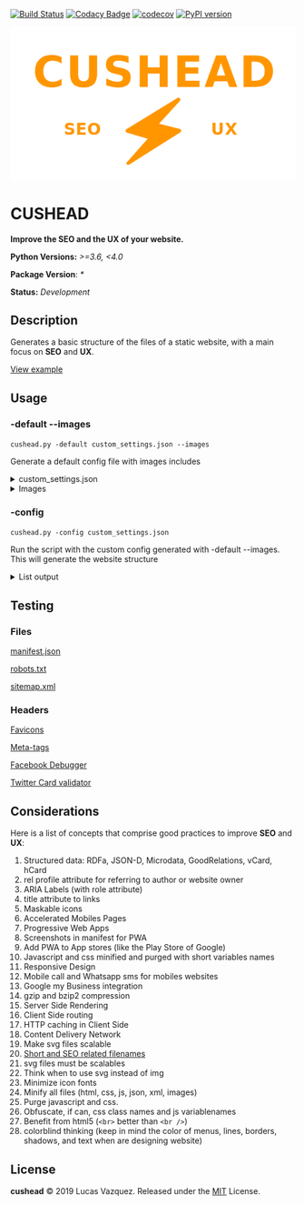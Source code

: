 [![Build Status](https://api.travis-ci.org/lucasvazq/cushead.svg?branch=master)](https://travis-ci.org/lucasvazq/cushead)
[![Codacy Badge](https://api.codacy.com/project/badge/Grade/ce412113e4144c9f9739a99a0d0b77f5)](https://app.codacy.com/app/lucasvazq/cushead?utm_source=github.com&utm_medium=referral&utm_content=lucasvazq/cushead&utm_campaign=Badge_Grade_Dashboard)
[![codecov](https://codecov.io/gh/lucasvazq/cushead/branch/master/graph/badge.svg)](https://codecov.io/gh/lucasvazq/cushead)
[![PyPI version](https://badge.fury.io/py/cushead.svg)](https://badge.fury.io/py/cushead)

<div align="center">
  <img src="./docs/logo.png" alt="cushead logo">
</div>

# CUSHEAD

**Improve the SEO and the UX of your website.**

**Python Versions:** _>=3.6, <4.0_

**Package Version**: _*_

**Status:** _Development_

## Description

Generates a basic structure of the files of a static website,
with a main focus on **SEO** and **UX**.

[View example](./docs/example/)


## Usage

### -default --images

`cushead.py -default custom_settings.json --images`

Generate a default config file with images includes

<details>

  <summary>custom_settings.json</summary>

  Can edit all of this settings.

  ```json
{
    "comment":  {
        "About":            "Config file used by python CUSHEAD",
        "Format":           "JSON",
        "Git":              "https://github.com/lucasvazq/cushead",
        "Documentation":    "https://github.com/lucasvazq/cushead/blob/master/README.md"
    },
    "required": {
        "static_url":       "/static/"
    },
    "recommended": {
        "favicon_ico":      "./favicon_ico_16px.ico",
        "favicon_png":      "./favicon_png_1600px.png",
        "favicon_svg":      "./favicon_svg_scalable.svg",
        "preview_png":      "./preview_png_500px.png"
    },
    "default": {
        "general": {
            "content-type":     "text/html; charset=utf-8",
            "X-UA-Compatible":  "ie=edge",
            "viewport":         "width=device-width, initial-scale=1",
            "language":         "en",
            "territory":        "US",
            "clean_url":        "microsoft.com",
            "protocol":         "https://",
            "robots":           "index, follow"
        },
        "basic": {
            "title":            "Microsoft",
            "description":      "Technology Solutions",
            "subject":          "Home Page",
            "keywords":         "Microsoft, Windows",
            "background_color": "#FFFFFF",
            "author":           "Lucas Vazquez"
        },
        "social_media": {
            "facebook_app_id":  "123456",
            "twitter_user_@":   "@Microsoft",
            "twitter_user_id":  "123456"
        }
    },
    "progressive_web_apps": {
        "dir":              "ltr",
        "start_url":        "/",
        "orientation":      "landscape",
        "scope":            "/",
        "display":          "browser",
        "platform":        "web",
        "applications":     [
            {
                "platform":     "play",
                "url":          "https://play.google.com/store/apps/details?id=com.example.app",
                "id":           "com.example.app"
            },
            {
                "platform":     "itunes",
                "url":          "https://itunes.apple.com/app/example-app/id123456"
            }
        ]
    }
}
  ```

</details>

<details>

  <summary>Images</summary>

  ```txt
    favicon_ico_16px.ico
    favicon_png_1600px.png
    favicon_svg_scalable.svg
    preview_png_500px.png
  ```

</details>

### -config

`cushead.py -config custom_settings.json`

Run the script with the custom config generated with -default --images.
This will generate the website structure

<details>

  <summary>List output</summary>

*/: the folder where is the settings json file.

*STATIC/: The statics files folder. It depends on the 'static_url' key in the
settings file.

*IMAGES/: A tons of images files in png format, and one in svg.

```txt
*/
├─ custom_settings.json
└── /output
    ├── index.html
    ├── favicon.ico
    ├── robots.txt
    ├── sitemap.xml
    └── *STATIC/
        ├── manifest.json
        ├── browserconfig.xml
        └── *IMAGES/
```

</details>

## Testing

### Files

[manifest.json](https://manifest-validator.appspot.com/)

[robots.txt](https://sitechecker.pro/es/robots-tester/)

[sitemap.xml](https://www.xml-sitemaps.com/validate-xml-sitemap.html)

### Headers

[Favicons](https://realfavicongenerator.net/favicon_checker)

[Meta-tags](https://www.heymeta.com/)

[Facebook Debugger](https://developers.facebook.com/tools/debug/)

[Twitter Card validator](https://cards-dev.twitter.com/validator)

## Considerations

Here is a list of concepts that comprise good practices to improve **SEO** and
**UX**:

1) Structured data: RDFa, JSON-D, Microdata, GoodRelations, vCard, hCard
2) rel profile attribute for referring to author or website owner
3) ARIA Labels (with role attribute)
4) title attribute to links
5) Maskable icons
6) Accelerated Mobiles Pages
7) Progressive Web Apps
8) Screenshots in manifest for PWA
9) Add PWA to App stores (like the Play Store of Google)
10) Javascript and css minified and purged with short variables names
11) Responsive Design
12) Mobile call and Whatsapp sms for mobiles websites
13) Google my Business integration
14) gzip and bzip2 compression
15) Server Side Rendering
16) Client Side routing
17) HTTP caching in Client Side
18) Content Delivery Network
19) Make svg files scalable
20) [Short and SEO related filenames](https://saradoesseo.com/seo-basics/what-should-i-name-images-for-seo/)
21) svg files must be scalables
22) Think when to use svg instead of img
23) Minimize icon fonts
24) Minify all files (html, css, js, json, xml, images)
25) Purge javascript and css.
26) Obfuscate, if can, css class names and js variablenames
27) Benefit from html5 (`<br>` better than `<br />`)
28) colorblind thinking (keep in mind the color of menus, lines, borders, shadows, and text when are designing website)

## License

**cushead** © 2019 Lucas Vazquez. Released under the [MIT](http://mit-license.org/) License.
